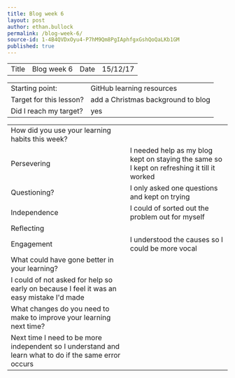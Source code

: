 ```yaml
---
title: Blog week 6
layout: post
author: ethan.bullock
permalink: /blog-week-6/
source-id: 1-4B4QVDxOyu4-P7hM9Qm8PgIAphfgxGshQoQaLKb1GM
published: true
---
```

<table>
  <tr>
    <td>Title</td>
    <td>Blog week 6</td>
    <td>Date</td>
    <td>15/12/17</td>
  </tr>
</table>


<table>
  <tr>
    <td>Starting point:</td>
    <td>GitHub learning resources </td>
  </tr>
  <tr>
    <td>Target for this lesson?</td>
    <td>add a Christmas background to blog</td>
  </tr>
  <tr>
    <td>Did I reach my target? </td>
    <td>yes</td>
  </tr>
</table>


<table>
  <tr>
    <td>How did you use your learning habits this week?</td>
    <td></td>
  </tr>
  <tr>
    <td>Persevering</td>
    <td>I needed help as my blog kept on staying the same so I kept on refreshing it till it worked</td>
  </tr>
  <tr>
    <td>Questioning?</td>
    <td>I only asked one questions and kept on trying</td>
  </tr>
  <tr>
    <td>Independence</td>
    <td>I could of sorted out the problem out for myself</td>
  </tr>
  <tr>
    <td>Reflecting</td>
    <td></td>
  </tr>
  <tr>
    <td>Engagement</td>
    <td>I understood the causes so I could be more vocal</td>
  </tr>
  <tr>
    <td>What could have gone better in your learning?</td>
    <td></td>
  </tr>
  <tr>
    <td>I could of not asked for help so early on because I feel it was an easy mistake I'd made</td>
    <td></td>
  </tr>
  <tr>
    <td>What changes do you need to make to improve your learning next time?</td>
    <td></td>
  </tr>
  <tr>
    <td>Next time I need to be more independent so I understand and learn what to do if the same error occurs </td>
    <td></td>
  </tr>
</table>


